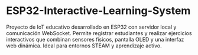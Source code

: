 # ESP32-Interactive-Learning-System
Proyecto de IoT educativo desarrollado en ESP32 con servidor local y comunicación WebSocket. Permite registrar estudiantes y realizar ejercicios interactivos que combinan sensores físicos, pantalla OLED y una interfaz web dinámica. Ideal para entornos STEAM y aprendizaje activo.
